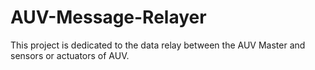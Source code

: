# AUV-Message-Relayer
This project is dedicated to the data relay between the AUV Master and sensors or actuators of AUV.
